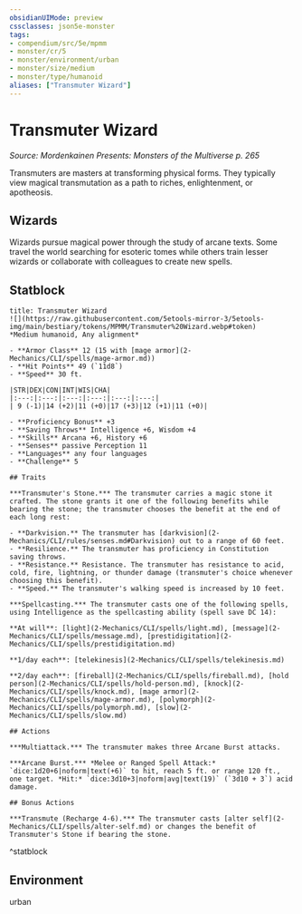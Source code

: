 ```yaml
---
obsidianUIMode: preview
cssclasses: json5e-monster
tags:
- compendium/src/5e/mpmm
- monster/cr/5
- monster/environment/urban
- monster/size/medium
- monster/type/humanoid
aliases: ["Transmuter Wizard"]
---
```

# Transmuter Wizard
*Source: Mordenkainen Presents: Monsters of the Multiverse p. 265*  

Transmuters are masters at transforming physical forms. They typically view magical transmutation as a path to riches, enlightenment, or apotheosis.

## Wizards

Wizards pursue magical power through the study of arcane texts. Some travel the world searching for esoteric tomes while others train lesser wizards or collaborate with colleagues to create new spells.

## Statblock

```ad-statblock
title: Transmuter Wizard
![](https://raw.githubusercontent.com/5etools-mirror-3/5etools-img/main/bestiary/tokens/MPMM/Transmuter%20Wizard.webp#token)
*Medium humanoid, Any alignment*

- **Armor Class** 12 (15 with [mage armor](2-Mechanics/CLI/spells/mage-armor.md))
- **Hit Points** 49 (`11d8`)
- **Speed** 30 ft.

|STR|DEX|CON|INT|WIS|CHA|
|:---:|:---:|:---:|:---:|:---:|:---:|
| 9 (-1)|14 (+2)|11 (+0)|17 (+3)|12 (+1)|11 (+0)|

- **Proficiency Bonus** +3
- **Saving Throws** Intelligence +6, Wisdom +4
- **Skills** Arcana +6, History +6
- **Senses** passive Perception 11
- **Languages** any four languages
- **Challenge** 5

## Traits

***Transmuter's Stone.*** The transmuter carries a magic stone it crafted. The stone grants it one of the following benefits while bearing the stone; the transmuter chooses the benefit at the end of each long rest:

- **Darkvision.** The transmuter has [darkvision](2-Mechanics/CLI/rules/senses.md#Darkvision) out to a range of 60 feet.  
- **Resilience.** The transmuter has proficiency in Constitution saving throws.   
- **Resistance.** Resistance. The transmuter has resistance to acid, cold, fire, lightning, or thunder damage (transmuter's choice whenever choosing this benefit).  
- **Speed.** The transmuter's walking speed is increased by 10 feet.  

***Spellcasting.*** The transmuter casts one of the following spells, using Intelligence as the spellcasting ability (spell save DC 14):

**At will**: [light](2-Mechanics/CLI/spells/light.md), [message](2-Mechanics/CLI/spells/message.md), [prestidigitation](2-Mechanics/CLI/spells/prestidigitation.md)

**1/day each**: [telekinesis](2-Mechanics/CLI/spells/telekinesis.md)

**2/day each**: [fireball](2-Mechanics/CLI/spells/fireball.md), [hold person](2-Mechanics/CLI/spells/hold-person.md), [knock](2-Mechanics/CLI/spells/knock.md), [mage armor](2-Mechanics/CLI/spells/mage-armor.md), [polymorph](2-Mechanics/CLI/spells/polymorph.md), [slow](2-Mechanics/CLI/spells/slow.md)

## Actions

***Multiattack.*** The transmuter makes three Arcane Burst attacks.

***Arcane Burst.*** *Melee or Ranged Spell Attack:* `dice:1d20+6|noform|text(+6)` to hit, reach 5 ft. or range 120 ft., one target. *Hit:* `dice:3d10+3|noform|avg|text(19)` (`3d10 + 3`) acid damage.

## Bonus Actions

***Transmute (Recharge 4-6).*** The transmuter casts [alter self](2-Mechanics/CLI/spells/alter-self.md) or changes the benefit of Transmuter's Stone if bearing the stone.
```
^statblock

## Environment

urban